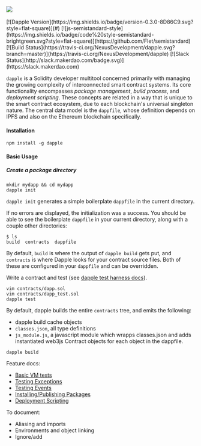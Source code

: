 <img src='https://ipfs.pics/ipfs/QmdUKEX48hXDgG2Y4XkxKJMV8qojiLYGc2mtEncBcEnSLd'/>
<br><br>
[![Dapple Version](https://img.shields.io/badge/version-0.3.0-8D86C9.svg?style=flat-square)](#)
[![js-semistandard-style](https://img.shields.io/badge/code%20style-semistandard-brightgreen.svg?style=flat-square)](https://github.com/Flet/semistandard)
[![Build Status](https://travis-ci.org/NexusDevelopment/dapple.svg?branch=master)](https://travis-ci.org/NexusDevelopment/dapple)
[![Slack Status](http://slack.makerdao.com/badge.svg)](https://slack.makerdao.com)


`dapple` is a Solidity developer multitool concerned primarily with managing the growing complexity of interconnected smart contract systems. Its core functionality encompasses *package management*, *build process*, and *deployment scripting*. These concepts are related in a way that is unique to the smart contract ecosystem, due to each blockchain's universal singleton nature. The central data model is the `dappfile`, whose definition depends on IPFS and also on the Ethereum blockchain specifically.

#### Installation

`npm install -g dapple`

#### Basic Usage

##### Create a package directory
```
mkdir mydapp && cd mydapp
dapple init
```

`dapple init` generates a simple boilerplate `dappfile` in the current
directory.

If no errors are displayed, the initialization was a success. You should be able
to see the boilerplate `dappfile` in your current directory, along with a couple
other directories:

```
$ ls
build  contracts  dappfile
```

By default, `build` is where the output of `dapple build` gets put, and
`contracts` is where Dapple looks for your contract source files. Both of these
are configured in your `dappfile` and can be overridden.



Write a contract and test (see [dapple test harness docs](https://github.com/nexusdev/dapple/blob/master/doc/test.md)).

```
vim contracts/dapp.sol
vim contracts/dapp_test.sol
dapple test
```

By default, dapple builds the entire `contracts` tree, and emits the following:
* dapple build cache objects
* `classes.json`, all type definitions
* `js_module.js`, a javascript module which wrapps classes.json and adds instantiated web3js Contract objects for each object in the dappfile.

```
dapple build
```

Feature docs:

* [Basic VM tests](https://github.com/nexusdev/dapple/blob/master/doc/test.md)
* [Testing Exceptions](https://github.com/nexusdev/dapple/blob/master/doc/test_errors.md)
* [Testing Events](https://github.com/nexusdev/dapple/blob/master/doc/test_events.md)
* [Installing/Publishing Packages](https://github.com/nexusdev/dapple/blob/master/doc/install_publish.md)
* [Deployment Scripting](https://github.com/nexusdev/dapple/blob/master/doc/deployscript.md)


To document:
* Aliasing and imports
* Environments and object linking
* Ignore/add
